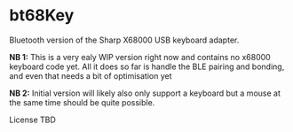 bt68Key
===
Bluetooth version of the Sharp X68000 USB keyboard adapter.

**NB 1:** This is a very ealy WIP version right now and contains
no x68000 keyboard code yet. All it does so far is handle the BLE
pairing and bonding, and even that needs a bit of optimisation yet

**NB 2:** Initial version will likely also only support a keyboard but a mouse at the same time should be quite possible.

License TBD
